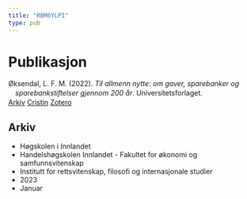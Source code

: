 ```yaml
---
title: "RBM6YLPI"
type: pub
---
```

<h1>Publikasjon</h1>
<article id="csl-bib-container-RBM6YLPI" class="csl-bib-container">
  <div class="csl-bib-body" style="line-height: 1.35; padding-left: 1em; text-indent:-1em;">
  <div class="csl-entry">&#xD8;ksendal, L. F. M. (2022). <i>Til allmenn nytte: om gaver, sparebanker og sparebankstiftelser gjennom 200 &#xE5;r</i>. Universitetsforlaget.</div>
</div>
  <div class="csl-bib-buttons">
    <a href="#taxonomy-article-RBM6YLPI" class="csl-bib-button">Arkiv</a>
    <a href="https://app.cristin.no/results/show.jsf?id=2106177" alt="Cristin URL" class="csl-bib-button">Cristin</a>
    <a href="http://zotero.org/groups/5402882/items/RBM6YLPI" alt="Zotero URL" class="csl-bib-button">Zotero</a>
  </div>
  <div id="csl-bib-meta-container-RBM6YLPI"></div>
</article>
<div id="csl-bib-meta-RBM6YLPI" class="csl-bib-meta">
  <article id="taxonomy-article-RBM6YLPI" class="taxonomy-article">
    <h1>Arkiv</h1>
    <ul>
      <li>Høgskolen i Innlandet</li>
      <li>Handelshøgskolen Innlandet - Fakultet for økonomi og samfunnsvitenskap</li>
      <li>Institutt for rettsvitenskap, filosofi og internasjonale studier</li>
      <li>2023</li>
      <li>Januar</li>
    </ul>
  </article>
</div>
